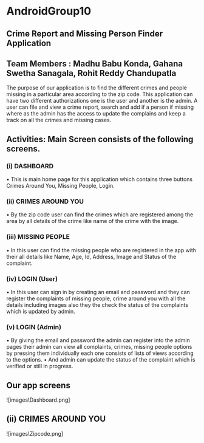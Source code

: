 # AndroidGroup10
## Crime Report and Missing Person Finder Application  
## Team Members : Madhu Babu Konda, Gahana Swetha Sanagala, Rohit Reddy Chandupatla
The purpose of our application is to find the different crimes and people missing in a particular area according to the zip code. This application can have two different authorizations one is the user and another is the admin. A user can file and view a crime report, search and add if a person if missing where as the admin has the access to update the complains and keep a track on all the crimes and missing cases.
## Activities:   Main Screen consists of the following screens.
### (i)	DASHBOARD
•	This is main home page for this application which contains three buttons Crimes Around You, Missing People, Login.

### (ii)	CRIMES AROUND YOU 
•	By the zip code user can find the crimes which are registered among the area by all details of the crime like name of the crime with the image.

### (iii)	MISSING PEOPLE
•	In this user can find the missing people who are registered in the app with their all details like Name, Age, Id, Address,  Image and Status of the complaint.

### (iv)	LOGIN (User)
•	In this user can sign in by creating an email and password and they can register the complaints of missing people, crime around you with all the details including images also they the check the status of the complaints which is updated by admin.

### (v)	LOGIN (Admin) 
•	By giving the email and password the admin can register into the admin pages their admin can view all complaints, crimes, missing people options by pressing them individually each one consists of lists of views according to the options.
•	And admin can update the status of the complaint which is verified or still in progress.

## Our app screens
![images\Dashboard.png]

## (ii)	CRIMES AROUND YOU 
![images\Zipcode.png]


